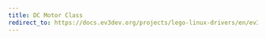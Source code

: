 ```yaml
---
title: DC Motor Class
redirect_to: https://docs.ev3dev.org/projects/lego-linux-drivers/en/ev3dev-jessie/motors.html#dc-motor-subsystem
---
```

